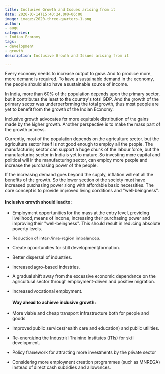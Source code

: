 ```yaml
---
title: Inclusive Growth and Issues arising from it
date: 2020-03-14T15:40:24.000+06:00
image: images/2020-three-quarters-1.png
author:
- augu
categories:
- Indian Economy
tags:
- development
- growth
description: Inclusive Growth and Issues arising from it

---
```

Every economy needs to increase output to grow. And to produce more, more demand is required. To have a sustainable demand in the economy, the people should also have a sustainable source of income.

In India, more than 60% of the population depends upon the primary sector, but it contributes the least to the country's total GDP. And the growth of the primary sector was underperforming the total growth, thus most people are yet to benefit from the growth of the Indian Economy.

Inclusive growth advocates for more equitable distribution of the gains made by the higher growth. Another perspective is to make the mass part of the growth process.

Currently, most of the population depends on the agriculture sector. but the agriculture sector itself is not good enough to employ all the people. The manufacturing sector can support a huge chunk of the labour force, but the manufacturing sector in India is yet to mature. So investing more capital and political will in the manufacturing sector, can employ more people and increase the purchasing power of the people.

If the increasing demand goes beyond the supply, inflation will eat all the benefits of the growth. So the lower section of the society must have increased purchasing power along with affordable basic necessities. The core concept is to provide improved living conditions and "well-beingness".

#### Inclusive growth should lead to:

* Employment opportunities for the mass at the entry level, providing livelihood, means of income, increasing their purchasing power and improving their "well-beingness". This should result in reducing absolute poverty levels.
* Reduction of inter-/inra-region imbalances.
* Create opportunities for skill development/formation.
* Better dispersal of industries.
* Increased agro-based industries.
* A gradual shift away from the excessive economic dependence on the agricultural sector through employment-driven and positive migration.
* Increased vocational employment.

  #### Way ahead to achieve inclusive growth:
* More viable and cheap transport infrastructure both for people and goods
* Improved public services(health care and education) and public utilities.
* Re-energizing the Industrial Training Institutes (ITIs) for skill development.
* Policy framework for attracting more investments by the private sector
* Considering more employment creation programmes (such as MNREGA) instead of direct cash subsidies and allowances.